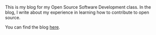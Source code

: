 This is my blog for my Open Source Software Development class. In the blog, I write about my experience in learning how to contribute to open source.

You can find the blog [here](https://nyu-ossd-s19.github.io/jztang-weekly/).